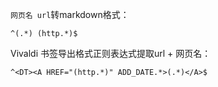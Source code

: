 `网页名 url`转markdown格式：
```regex
^(.*) (http.*)$
```

Vivaldi 书签导出格式正则表达式提取url + 网页名：
```regex
^<DT><A HREF="(http.*)" ADD_DATE.*>(.*)</A>$
```